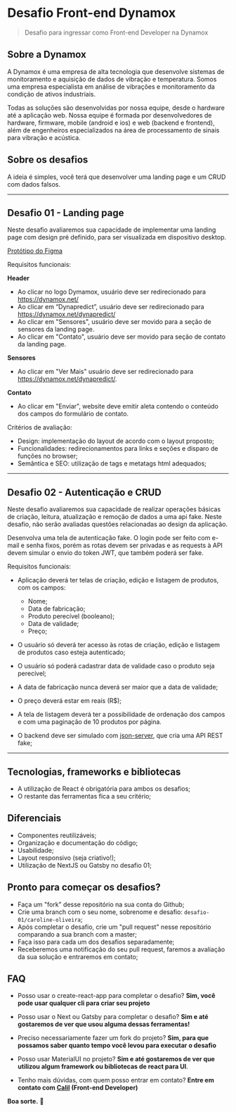 # Desafio Front-end Dynamox

> Desafio para ingressar como Front-end Developer na Dynamox

## Sobre a Dynamox

A Dynamox é uma empresa de alta tecnologia que desenvolve sistemas de monitoramento e aquisição de dados de vibração e temperatura. Somos uma empresa especialista em análise de vibrações e monitoramento da condição de ativos industriais.

Todas as soluções são desenvolvidas por nossa equipe, desde o hardware até a aplicação web. Nossa equipe é formada por desenvolvedores de hardware, firmware, mobile (android e ios) e web (backend e frontend), além de engenheiros especializados na área de processamento de sinais para vibração e acústica.

## Sobre os desafios

A ideia é simples, você terá que desenvolver uma landing page e um CRUD com dados falsos.

---

## Desafio 01 - Landing page

Neste desafio avaliaremos sua capacidade de implementar uma landing page com design pré definido, para ser visualizada em dispositivo desktop.

[Protótipo do Figma](https://www.figma.com/file/oMYCDyVORucqrRrohyQpwC/Desafio-01---Front-end?node-id=0%3A1)

Requisitos funcionais:

**Header**

- Ao clicar no logo Dymamox, usuário deve ser redirecionado para https://dynamox.net/
- Ao clicar em “Dynapredict”, usuário deve ser redirecionado para https://dynamox.net/dynapredict/
- Ao clicar em "Sensores", usuário deve ser movido para a seção de sensores da landing page.
- Ao clicar em "Contato", usuário deve ser movido para seção de contato da landing page.

**Sensores**

- Ao clicar em "Ver Mais" usuário deve ser redirecionado para https://dynamox.net/dynapredict/.

**Contato**

- Ao clicar em "Enviar", website deve emitir aleta contendo o conteúdo dos campos do formulário de contato.

Critérios de avaliação:

- Design: implementação do layout de acordo com o layout proposto;
- Funcionalidades: redirecionamentos para links e seções e disparo de funções no browser;
- Semântica e SEO: utilização de tags e metatags html adequados;

---

## Desafio 02 - Autenticação e CRUD

Neste desafio avaliaremos sua capacidade de realizar operações básicas de criação, leitura, atualização e remoção de dados a uma api fake. Neste desafio, não serão avaliadas questões relacionadas ao design da aplicação.

Desenvolva uma tela de autenticação fake. O login pode ser feito com e-mail e senha fixos, porém as rotas devem ser privadas e as requests à API devem simular o envio do token JWT, que também poderá ser fake.

Requisitos funcionais:

- Aplicação deverá ter telas de criação, edição e listagem de produtos, com os campos:

  - Nome;
  - Data de fabricação;
  - Produto perecível (booleano);
  - Data de validade;
  - Preço;

- O usuário só deverá ter acesso às rotas de criação, edição e listagem de produtos caso esteja autenticado;
- O usuário só poderá cadastrar data de validade caso o produto seja perecível;
- A data de fabricação nunca deverá ser maior que a data de validade;
- O preço deverá estar em reais (R$);
- A tela de listagem deverá ter a possibilidade de ordenação dos campos e com uma paginação de 10 produtos por página.
- O backend deve ser simulado com [json-server](https://www.npmjs.com/package/json-server), que cria uma API REST fake;

---

## Tecnologias, frameworks e bibliotecas

- A utilização de React é obrigatória para ambos os desafios;
- O restante das ferramentas fica a seu critério;

## Diferenciais

- Componentes reutilizáveis;
- Organização e documentação do código;
- Usabilidade;
- Layout responsivo (seja criativo!);
- Utilização de NextJS ou Gatsby no desafio 01;

## Pronto para começar os desafios?

- Faça um "fork" desse repositório na sua conta do Github;
- Crie uma branch com o seu nome, sobrenome e desafio: `desafio-01/caroline-oliveira`;
- Após completar o desafio, crie um "pull request" nesse repositório comparando a sua branch com a master;
- Faça isso para cada um dos desafios separadamente;
- Receberemos uma notificação do seu pull request, faremos a avaliação da sua solução e entraremos em contato;

## FAQ

- Posso usar o create-react-app para completar o desafio?
  **Sim, você pode usar qualquer cli para criar seu projeto**
- Posso usar o Next ou Gatsby para completar o desafio?
  **Sim e até gostaremos de ver que usou alguma dessas ferramentas!**
- Preciso necessariamente fazer um fork do projeto?
  **Sim, para que possamos saber quanto tempo você levou para executar o desafio**
- Posso usar MaterialUI no projeto?
  **Sim e até gostaremos de ver que utilizou algum framework ou bibliotecas de react para UI**.

- Tenho mais dúvidas, com quem posso entrar em contato?
  **Entre em contato com [Calil](https://github.com/amaralc) (Front-end Developer)**

**Boa sorte.** 🚀
